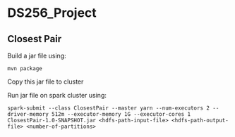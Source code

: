# DS256_Project

## Closest Pair

Build a jar file using:
```
mvn package
```
Copy this jar file to cluster

Run jar file on spark cluster using:
```
spark-submit --class ClosestPair --master yarn --num-executors 2 --driver-memory 512m --executor-memory 1G --executor-cores 1 ClosestPair-1.0-SNAPSHOT.jar <hdfs-path-input-file> <hdfs-path-output-file> <number-of-partitions>
```
